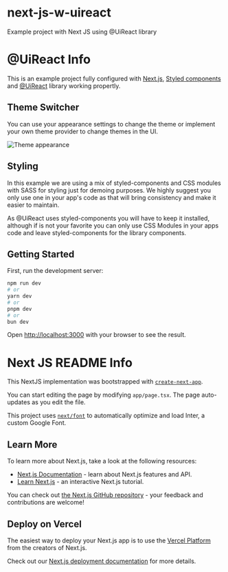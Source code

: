 # next-js-w-uireact
Example project with Next JS using @UiReact library

# @UiReact Info

This is an example project fully configured with [Next.js](https://nextjs.org), [Styled components](https://styled-components.com) and [@UiReact](https://uireact.io) library working propertly.

## Theme Switcher

You can use your appearance settings to change the theme or implement your own theme provider to change themes in the UI.

![Theme appearance]('/theme-selector.gif')

## Styling

In this example we are using a mix of styled-components and CSS modules with SASS for styling just for demoing purposes. We highly suggest you only use one in your app's code as that will bring consistency and make it easier to maintain.

As @UiReact uses styled-components you will have to keep it installed, although if is not your favorite you can only use CSS Modules in your apps code and leave styled-components for the library components.

## Getting Started

First, run the development server:

```bash
npm run dev
# or
yarn dev
# or
pnpm dev
# or
bun dev
```

Open [http://localhost:3000](http://localhost:3000) with your browser to see the result.


# Next JS README Info

This NextJS implementation was bootstrapped with [`create-next-app`](https://github.com/vercel/next.js/tree/canary/packages/create-next-app).

You can start editing the page by modifying `app/page.tsx`. The page auto-updates as you edit the file.

This project uses [`next/font`](https://nextjs.org/docs/basic-features/font-optimization) to automatically optimize and load Inter, a custom Google Font.

## Learn More

To learn more about Next.js, take a look at the following resources:

- [Next.js Documentation](https://nextjs.org/docs) - learn about Next.js features and API.
- [Learn Next.js](https://nextjs.org/learn) - an interactive Next.js tutorial.

You can check out [the Next.js GitHub repository](https://github.com/vercel/next.js/) - your feedback and contributions are welcome!

## Deploy on Vercel

The easiest way to deploy your Next.js app is to use the [Vercel Platform](https://vercel.com/new?utm_medium=default-template&filter=next.js&utm_source=create-next-app&utm_campaign=create-next-app-readme) from the creators of Next.js.

Check out our [Next.js deployment documentation](https://nextjs.org/docs/deployment) for more details.
